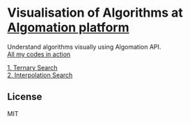 Visualisation of Algorithms at [Algomation platform](http://www.algomation.com)
==========

Understand algorithms visually using Algomation API.  
[All my codes in action](http://www.algomation.com/useralgorithms?userid=587f6fcd0f75c30400c89bdc)  

[1. Ternary Search](http://www.algomation.com/player?algorithm=587f7334d1de020400ddc0cf)  
[2. Interpolation Search](http://www.algomation.com/player?algorithm=587f7bcad1de020400ddc0e2)

License
----------------
MIT

